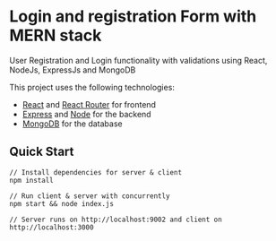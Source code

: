 # Login and registration Form with MERN stack


User Registration and Login functionality with validations using React, NodeJs, ExpressJs and MongoDB 



This project uses the following technologies:

- [React](https://reactjs.org) and [React Router](https://reacttraining.com/react-router/) for frontend
- [Express](http://expressjs.com/) and [Node](https://nodejs.org/en/) for the backend
- [MongoDB](https://www.mongodb.com/) for the database



## Quick Start

```
// Install dependencies for server & client
npm install 

// Run client & server with concurrently
npm start && node index.js

// Server runs on http://localhost:9002 and client on http://localhost:3000

```
